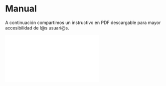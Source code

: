 <!--
SPDX-FileCopyrightText: 2023 Tecnología de Raíz <tecnologiaderaiz@disroot.org>

SPDX-License-Identifier: CC-BY-NC-4.0
-->

<h1> Manual </h1>

A continuación compartimos un instructivo en PDF descargable para mayor accesibilidad de l@s usuari@s.

![](documents/ManualWaveguideMiMo5GHz.pdf)

